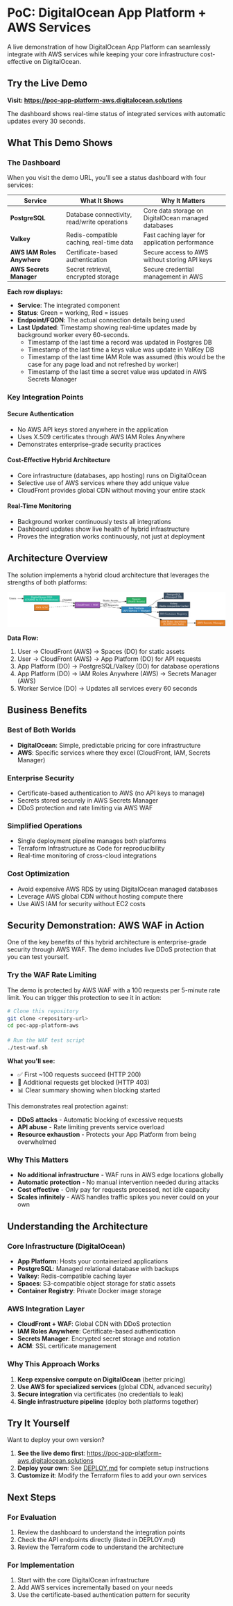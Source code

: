 # PoC: DigitalOcean App Platform + AWS Services

A live demonstration of how DigitalOcean App Platform can seamlessly integrate with AWS services while keeping your core infrastructure cost-effective on DigitalOcean.

## **Try the Live Demo**

**Visit: https://poc-app-platform-aws.digitalocean.solutions**

The dashboard shows real-time status of integrated services with automatic updates every 30 seconds.

## What This Demo Shows

### The Dashboard
When you visit the demo URL, you'll see a status dashboard with four services:

| Service | What It Shows | Why It Matters |
|---------|---------------|----------------|
| **PostgreSQL** | Database connectivity, read/write operations | Core data storage on DigitalOcean managed databases |
| **Valkey** | Redis-compatible caching, real-time data | Fast caching layer for application performance |
| **AWS IAM Roles Anywhere** | Certificate-based authentication | Secure access to AWS without storing API keys |
| **AWS Secrets Manager** | Secret retrieval, encrypted storage | Secure credential management in AWS |

**Each row displays:**
- **Service**: The integrated component
- **Status**: Green = working, Red = issues
- **Endpoint/FQDN**: The actual connection details being used
- **Last Updated**: Timestamp showing real-time updates made by background worker every 60-seconds.
  - Timestamp of the last time a record was updated in Postgres DB
  - Timestamp of the last time a keys value was update in ValKey DB
  - Timestamp of the last time IAM Role was assumed (this would be the case for any page load and not refreshed by worker)
  - Timestamp of the last time a secret value was updated in AWS Secrets Manager

### Key Integration Points

#### **Secure Authentication**
- No AWS API keys stored anywhere in the application
- Uses X.509 certificates through AWS IAM Roles Anywhere
- Demonstrates enterprise-grade security practices

#### **Cost-Effective Hybrid Architecture**
- Core infrastructure (databases, app hosting) runs on DigitalOcean
- Selective use of AWS services where they add unique value
- CloudFront provides global CDN without moving your entire stack

#### **Real-Time Monitoring**
- Background worker continuously tests all integrations
- Dashboard updates show live health of hybrid infrastructure
- Proves the integration works continuously, not just at deployment

## Architecture Overview

The solution implements a hybrid cloud architecture that leverages the strengths of both platforms:

![PoC Architecture](./hybrid_do_aws_architecture.png)

**Data Flow:**
1. User → CloudFront (AWS) → Spaces (DO) for static assets
2. User → CloudFront (AWS) → App Platform (DO) for API requests  
3. App Platform (DO) → PostgreSQL/Valkey (DO) for database operations
4. App Platform (DO) → IAM Roles Anywhere (AWS) → Secrets Manager (AWS)
5. Worker Service (DO) → Updates all services every 60 seconds

## Business Benefits

### **Best of Both Worlds**
- **DigitalOcean**: Simple, predictable pricing for core infrastructure
- **AWS**: Specific services where they excel (CloudFront, IAM, Secrets Manager)

### **Enterprise Security**
- Certificate-based authentication to AWS (no API keys to manage)
- Secrets stored securely in AWS Secrets Manager
- DDoS protection and rate limiting via AWS WAF

### **Simplified Operations**
- Single deployment pipeline manages both platforms
- Terraform Infrastructure as Code for reproducibility
- Real-time monitoring of cross-cloud integrations

### **Cost Optimization**
- Avoid expensive AWS RDS by using DigitalOcean managed databases
- Leverage AWS global CDN without hosting compute there
- Use AWS IAM for security without EC2 costs

## Security Demonstration: AWS WAF in Action

One of the key benefits of this hybrid architecture is enterprise-grade security through AWS WAF. The demo includes live DDoS protection that you can test yourself.

### Try the WAF Rate Limiting

The demo is protected by AWS WAF with a 100 requests per 5-minute rate limit. You can trigger this protection to see it in action:

```bash
# Clone this repository
git clone <repository-url>
cd poc-app-platform-aws

# Run the WAF test script
./test-waf.sh
```

**What you'll see:**
- ✅ First ~100 requests succeed (HTTP 200)  
- 🚫 Additional requests get blocked (HTTP 403)
- 📊 Clear summary showing when blocking started

This demonstrates real protection against:
- **DDoS attacks** - Automatic blocking of excessive requests
- **API abuse** - Rate limiting prevents service overload  
- **Resource exhaustion** - Protects your App Platform from being overwhelmed

### Why This Matters

- **No additional infrastructure** - WAF runs in AWS edge locations globally
- **Automatic protection** - No manual intervention needed during attacks
- **Cost effective** - Only pay for requests processed, not idle capacity
- **Scales infinitely** - AWS handles traffic spikes you never could on your own

## Understanding the Architecture

### Core Infrastructure (DigitalOcean)
- **App Platform**: Hosts your containerized applications
- **PostgreSQL**: Managed relational database with backups
- **Valkey**: Redis-compatible caching layer
- **Spaces**: S3-compatible object storage for static assets
- **Container Registry**: Private Docker image storage

### AWS Integration Layer
- **CloudFront + WAF**: Global CDN with DDoS protection
- **IAM Roles Anywhere**: Certificate-based authentication
- **Secrets Manager**: Encrypted secret storage and rotation
- **ACM**: SSL certificate management

### Why This Approach Works
1. **Keep expensive compute on DigitalOcean** (better pricing)
2. **Use AWS for specialized services** (global CDN, advanced security)
3. **Secure integration** via certificates (no credentials to leak)
4. **Single infrastructure pipeline** (deploy both platforms together)

## Try It Yourself

Want to deploy your own version?

1. **See the live demo first**: https://poc-app-platform-aws.digitalocean.solutions
2. **Deploy your own**: See [DEPLOY.md](./DEPLOY.md) for complete setup instructions
3. **Customize it**: Modify the Terraform files to add your own services

## Next Steps

### For Evaluation
1. Review the dashboard to understand the integration points
2. Check the API endpoints directly (listed in DEPLOY.md)
3. Review the Terraform code to understand the architecture

### For Implementation
1. Start with the core DigitalOcean infrastructure
2. Add AWS services incrementally based on your needs
3. Use the certificate-based authentication pattern for security
